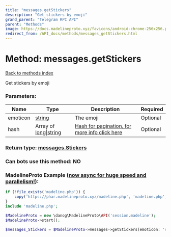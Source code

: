 ```yaml
---
title: "messages.getStickers"
description: "Get stickers by emoji"
grand_parent: "Telegram RPC API"
parent: "Methods"
image: https://docs.madelineproto.xyz/favicons/android-chrome-256x256.png
redirect_from: /API_docs/methods/messages_getStickers.html
---
```

# Method: messages.getStickers
[Back to methods index](index.html)



Get stickers by emoji

### Parameters:

| Name     |    Type       | Description | Required |
|----------|---------------|-------------|----------|
|emoticon|[string](/API_docs/types/string.html) | The emoji | Optional|
|hash|Array of [long\|string](/API_docs/types/long\|string.html) | [Hash for pagination, for more info click here](https://core.telegram.org/api/offsets#hash-generation) | Optional|


### Return type: [messages.Stickers](/API_docs/types/messages.Stickers.html)

### Can bots use this method: **NO**


### MadelineProto Example ([now async for huge speed and parallelism!](https://docs.madelineproto.xyz/docs/ASYNC.html)):


```php
if (!file_exists('madeline.php')) {
    copy('https://phar.madelineproto.xyz/madeline.php', 'madeline.php');
}
include 'madeline.php';

$MadelineProto = new \danog\MadelineProto\API('session.madeline');
$MadelineProto->start();

$messages_Stickers = $MadelineProto->messages->getStickers(emoticon: 'string', hash: [$long\|string, $long\|string], );
```

